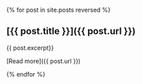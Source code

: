 {% for  post in site.posts reversed %}

## [{{ post.title }}]({{ post.url }})

{{ post.excerpt}}

[Read more]({{ post.url }})

{% endfor %}
